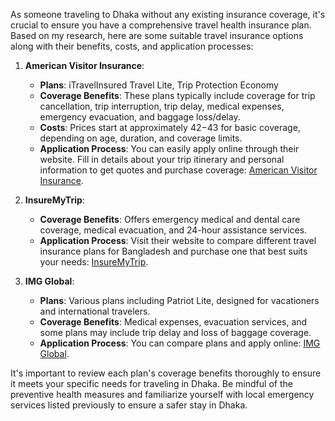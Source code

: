 As someone traveling to Dhaka without any existing insurance coverage, it's crucial to ensure you have a comprehensive travel health insurance plan. Based on my research, here are some suitable travel insurance options along with their benefits, costs, and application processes:

1. **American Visitor Insurance**:
   - **Plans**: iTravelInsured Travel Lite, Trip Protection Economy
   - **Coverage Benefits**: These plans typically include coverage for trip cancellation, trip interruption, trip delay, medical expenses, emergency evacuation, and baggage loss/delay.
   - **Costs**: Prices start at approximately $42-$43 for basic coverage, depending on age, duration, and coverage limits.
   - **Application Process**: You can easily apply online through their website. Fill in details about your trip itinerary and personal information to get quotes and purchase coverage: [American Visitor Insurance](https://americanvisitorinsurance.com/travel-insurance/bangladesh/dhaka.asp).

2. **InsureMyTrip**:
   - **Coverage Benefits**: Offers emergency medical and dental care coverage, medical evacuation, and 24-hour assistance services.
   - **Application Process**: Visit their website to compare different travel insurance plans for Bangladesh and purchase one that best suits your needs: [InsureMyTrip](https://www.insuremytrip.com/destinations/bangladesh-travel-insurance/).

3. **IMG Global**:
   - **Plans**: Various plans including Patriot Lite, designed for vacationers and international travelers.
   - **Coverage Benefits**: Medical expenses, evacuation services, and some plans may include trip delay and loss of baggage coverage.
   - **Application Process**: You can compare plans and apply online: [IMG Global](https://www.imglobal.com/travel-medical-insurance).

It's important to review each plan's coverage benefits thoroughly to ensure it meets your specific needs for traveling in Dhaka. Be mindful of the preventive health measures and familiarize yourself with local emergency services listed previously to ensure a safer stay in Dhaka.
